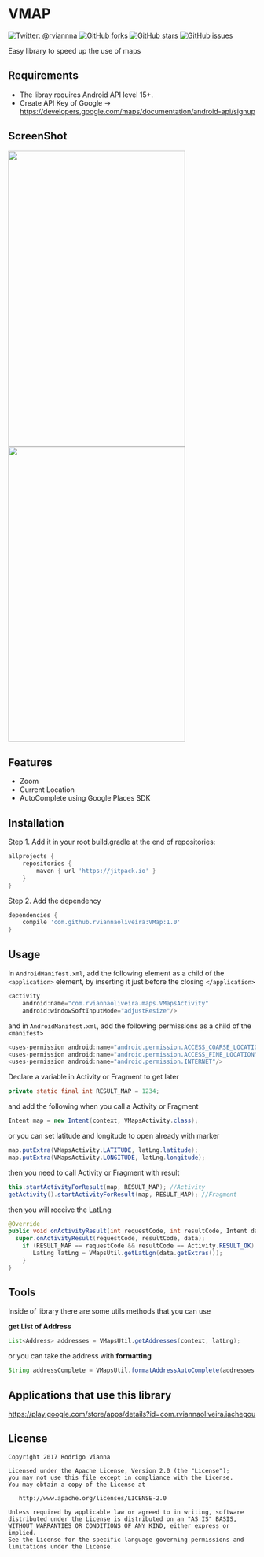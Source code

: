  # **VMAP**

[![Twitter: @rviannna](https://img.shields.io/twitter/url/https/github.com/rviannaoliveira/VMap.svg?style=social)](https://twitter.com/rviannna)
[![GitHub forks](https://img.shields.io/github/forks/rviannaoliveira/VMap.svg)](https://github.com/rviannaoliveira/VMap/network)
[![GitHub stars](https://img.shields.io/github/stars/rviannaoliveira/VMap.svg)](https://github.com/rviannaoliveira/VMap/stargazers)
[![GitHub issues](https://img.shields.io/github/issues/rviannaoliveira/VMap.svg)](https://github.com/rviannaoliveira/VMap/issues)

Easy library to speed up the use of maps
## **Requirements**
* The libray requires Android API level 15+.
* Create API Key of Google -> https://developers.google.com/maps/documentation/android-api/signup


## **ScreenShot**
<img src="https://github.com/rviannaoliveira/VMap/blob/master/images/first.png" width="360" height="600">
<img src="https://github.com/rviannaoliveira/VMap/blob/master/images/second.png" width="360" height="600">

## **Features**
* Zoom
* Current Location
* AutoComplete using Google Places SDK

## **Installation**
Step 1. Add it in your root build.gradle at the end of repositories:

```gradle
allprojects {
    repositories {
        maven { url 'https://jitpack.io' }
    }
}
```
Step 2. Add the dependency
```gradle
dependencies {
    compile 'com.github.rviannaoliveira:VMap:1.0'
}
```

## **Usage**
In ```AndroidManifest.xml```, add the following element as a child of the ```<application>``` element, by inserting it just before the closing ```</application>```
```gradle
<activity
    android:name="com.rviannaoliveira.maps.VMapsActivity"
    android:windowSoftInputMode="adjustResize"/>
```
and in ```AndroidManifest.xml```, add the following permissions as a child of the ```<manifest>```
```gradle
<uses-permission android:name="android.permission.ACCESS_COARSE_LOCATION"/> <!--Allows an app to access approximate location.-->
<uses-permission android:name="android.permission.ACCESS_FINE_LOCATION"/> <!--Allows an app to access precise location.-->
<uses-permission android:name="android.permission.INTERNET"/>
```
Declare a variable in Activity or Fragment to get later
```java
private static final int RESULT_MAP = 1234;
```
and add the following when you call a Activity or Fragment
```java
Intent map = new Intent(context, VMapsActivity.class);
```
or you can set latitude and longitude to open already with marker

```java
map.putExtra(VMapsActivity.LATITUDE, latLng.latitude);
map.putExtra(VMapsActivity.LONGITUDE, latLng.longitude);
```
then you need to call Activity or Fragment with result

```java
this.startActivityForResult(map, RESULT_MAP); //Activity 
getActivity().startActivityForResult(map, RESULT_MAP); //Fragment
```

then you will receive the LatLng 
```java
@Override
public void onActivityResult(int requestCode, int resultCode, Intent data) {
  super.onActivityResult(requestCode, resultCode, data);
    if (RESULT_MAP == requestCode && resultCode == Activity.RESULT_OK) {
       LatLng latLng = VMapsUtil.getLatLgn(data.getExtras());
    }
}
```
## **Tools**
Inside of library there are some utils methods that you can use

**get List of Address**
```java
List<Address> addresses = VMapsUtil.getAddresses(context, latLng);
```
or you can take the address with **formatting**
```java
String addressComplete = VMapsUtil.formatAddressAutoComplete(addresses.get(0).getThoroughfare(), addresses.get(0).getSubThoroughfare());
```

## **Applications that use this library**

https://play.google.com/store/apps/details?id=com.rviannaoliveira.jachegou

## **License**

```
Copyright 2017 Rodrigo Vianna

Licensed under the Apache License, Version 2.0 (the "License");
you may not use this file except in compliance with the License.
You may obtain a copy of the License at

   http://www.apache.org/licenses/LICENSE-2.0

Unless required by applicable law or agreed to in writing, software
distributed under the License is distributed on an "AS IS" BASIS,
WITHOUT WARRANTIES OR CONDITIONS OF ANY KIND, either express or implied.
See the License for the specific language governing permissions and
limitations under the License.
```

















